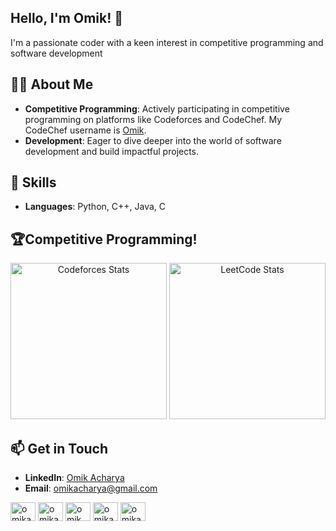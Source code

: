 ## Hello, I'm Omik! 👋
I'm a passionate coder with a keen interest in competitive programming and software development

## 👨‍💻 About Me

- **Competitive Programming**: Actively participating in competitive programming on platforms like Codeforces and CodeChef. My CodeChef username is [Omik](https://www.codechef.com/users/omik).
- **Development**: Eager to dive deeper into the world of software development and build impactful projects.

## 🚀 Skills

- **Languages**: Python, C++, Java, C

## 🏆Competitive Programming!

<p align="center">
  <img src="https://codeforces-readme-stats.vercel.app/api/card?username=OmikAcharya&theme=github_dark" alt="Codeforces Stats" style="height: 250px;" />
  <img src="https://leetcard.jacoblin.cool/OmikAcharya?theme=dark&font=Ubuntu&ext=contest" alt="LeetCode Stats" style="height: 250px;" />
</p>

## 📫 Get in Touch

- **LinkedIn**: [Omik Acharya](https://www.linkedin.com/in/omik-acharya-76a5802b5/)
- **Email**: [omikacharya@gmail.com](mailto:omikacharya@gmail.com)
<!--
**OmikAcharya/OmikAcharya** is a ✨ _special_ ✨ repository because its `README.md` (this file) appears on your GitHub profile.

Here are some ideas to get you started:

- 🔭 I’m currently working on ...
- 🌱 I’m currently learning ...
- 👯 I’m looking to collaborate on ...
- 🤔 I’m looking for help with ...
- 💬 Ask me about ...
- 📫 How to reach me: ...
- 😄 Pronouns: ...
- ⚡ Fun fact: ...
-->

<p align="left">
<a href="https://twitter.com/omikacharya" target="blank"><img align="center" src="https://raw.githubusercontent.com/rahuldkjain/github-profile-readme-generator/master/src/images/icons/Social/twitter.svg" alt="omikacharya" height="30" width="40" /></a>
<a href="https://linkedin.com/in/omikacharya" target="blank"><img align="center" src="https://raw.githubusercontent.com/rahuldkjain/github-profile-readme-generator/master/src/images/icons/Social/linked-in-alt.svg" alt="omikacharya" height="30" width="40" /></a>
<a href="https://www.codechef.com/users/omik" target="blank"><img align="center" src="https://cdn.jsdelivr.net/npm/simple-icons@3.1.0/icons/codechef.svg" alt="omik" height="30" width="40" /></a>
<a href="https://codeforces.com/profile/omikacharya" target="blank"><img align="center" src="https://raw.githubusercontent.com/rahuldkjain/github-profile-readme-generator/master/src/images/icons/Social/codeforces.svg" alt="omikacharya" height="30" width="40" /></a>
<a href="https://www.leetcode.com/omikacharya" target="blank"><img align="center" src="https://raw.githubusercontent.com/rahuldkjain/github-profile-readme-generator/master/src/images/icons/Social/leet-code.svg" alt="omikacharya" height="30" width="40" /></a>
</p>




